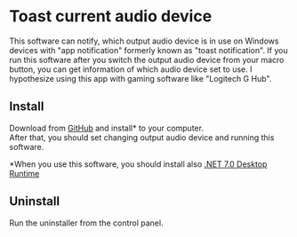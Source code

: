 # Toast current audio device
This software can notify, which output audio device is in use on Windows devices with "app notification" formerly known as "toast notification".
If you run this software after you switch the output audio device from your macro button, you can get information of which audio device set to use.
I hypothesize using this app with gaming software like "Logitech G Hub".

## Install
Download from [GitHub](https://github.com/penguin-syan/NotifCurrentAudioDevice/releases) and install* to your computer.  
After that, you should set changing output audio device and running this software.  

*When you use this software, you should install also [.NET 7.0 Desktop Runtime](https://dotnet.microsoft.com/en-us/download/dotnet/thank-you/runtime-desktop-7.0.3-windows-x64-installer?cid=getdotnetcore)

## Uninstall
Run the uninstaller from the control panel.

